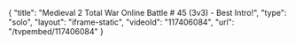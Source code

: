 {
    "title": "Medieval 2 Total War Online Battle # 45 (3v3) - Best Intro!",
    "type": "solo",
    "layout": "iframe-static",
    "videoId": "117406084",
    "url": "\/tvpembed\/117406084"
}